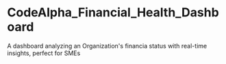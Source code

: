 # CodeAlpha_Financial_Health_Dashboard
A dashboard analyzing an Organization's financia status with real-time insights, perfect for SMEs
